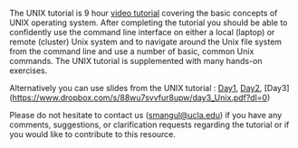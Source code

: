 The UNIX tutorial is 9 hour [video tutorial](https://sergheimangul.wordpress.com/unix-in-9-hours/) covering the basic concepts of UNIX operating system. After completing the tutorial you should be able to confidently use the command line interface on either a local (laptop) or remote (cluster) Unix system and to navigate around the Unix file system from the command line and use a number of basic, common Unix commands. The UNIX tutorial is supplemented with many hands-on exercises. 

Alternatively you can use slides from the UNIX tutorial : [Day1](https://www.dropbox.com/s/ggv7ijwateim7zt/day1_Unix.pdf?dl=0), [Day2](https://www.dropbox.com/s/xorsuvk1cugiyw8/day2_Unix.pdf?dl=0), [Day3] (https://www.dropbox.com/s/88wu7svvfur8upw/day3_Unix.pdf?dl=0)

Please do not hesitate to contact us (smangul@ucla.edu) if you have any comments, suggestions, or clarification requests regarding the tutorial or if you would like to contribute to this resource.

